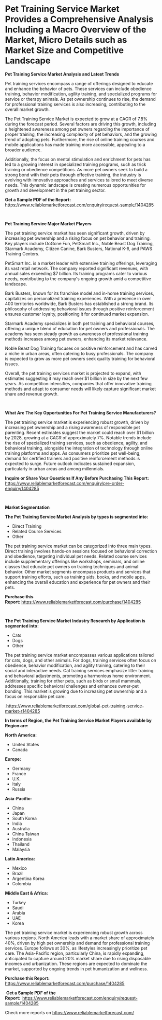 <p><h1>Pet Training Service Market Provides a Comprehensive Analysis Including a Macro Overview of the Market, Micro Details such as Market Size and Competitive Landscape</h1></p><p><strong>Pet Training Service Market Analysis and Latest Trends</strong></p>
<p><p>Pet training services encompass a range of offerings designed to educate and enhance the behavior of pets. These services can include obedience training, behavior modification, agility training, and specialized programs for service or therapy animals. As pet ownership continues to rise, the demand for professional training services is also increasing, contributing to the overall market growth.</p><p>The Pet Training Service Market is expected to grow at a CAGR of 7.8% during the forecast period. Several factors are driving this growth, including a heightened awareness among pet owners regarding the importance of proper training, the increasing complexity of pet behaviors, and the growing trend of adopting pets. Furthermore, the rise of online training courses and mobile applications has made training more accessible, appealing to a broader audience. </p><p>Additionally, the focus on mental stimulation and enrichment for pets has led to a growing interest in specialized training programs, such as trick training or obedience competitions. As more pet owners seek to build a strong bond with their pets through effective training, the industry is evolving with innovative approaches and services tailored to meet diverse needs. This dynamic landscape is creating numerous opportunities for growth and development in the pet training sector.</p></p>
<p><strong>Get a Sample PDF of the Report:&nbsp;</strong> <a href="https://www.reliablemarketforecast.com/enquiry/request-sample/1404285?utm_campaign=1140&utm_medium=2&utm_source=Github&utm_content=ia&utm_term=13012025&utm_id=pet-training-service">https://www.reliablemarketforecast.com/enquiry/request-sample/1404285</a></p>
<p>&nbsp;</p>
<p><strong>Pet Training Service Major Market Players</strong></p>
<p><p>The pet training service market has seen significant growth, driven by increasing pet ownership and a rising focus on pet behavior and training. Key players include DoGone Fun, PetSmart Inc., Noble Beast Dog Training, Starmark Academy, Citizen Canine, Bark Busters, National K-9, and PAWS Training Centers.</p><p>PetSmart Inc. is a market leader with extensive training offerings, leveraging its vast retail network. The company reported significant revenues, with annual sales exceeding $7 billion. Its training programs cater to various needs, contributing to the company's ongoing growth amid a competitive landscape.</p><p>Bark Busters, known for its franchise model and in-home training services, capitalizes on personalized training experiences. With a presence in over 400 territories worldwide, Bark Busters has established a strong brand. Its philosophy of addressing behavioral issues through positive reinforcement ensures customer loyalty, positioning it for continued market expansion.</p><p>Starmark Academy specializes in both pet training and behavioral courses, offering a unique blend of education for pet owners and professionals. The academy has seen steady growth as awareness of professional training methods increases among pet owners, enhancing its market relevance.</p><p>Noble Beast Dog Training focuses on positive reinforcement and has carved a niche in urban areas, often catering to busy professionals. The company is expected to grow as more pet owners seek quality training for behavioral issues.</p><p>Overall, the pet training services market is projected to expand, with estimates suggesting it may reach over $1 billion in size by the next few years. As competition intensifies, companies that offer innovative training methods and adapt to consumer needs will likely capture significant market share and revenue growth.</p></p>
<p>&nbsp;</p>
<p><strong>What Are The Key Opportunities For Pet Training Service Manufacturers?</strong></p>
<p><p>The pet training service market is experiencing robust growth, driven by increasing pet ownership and a rising awareness of responsible pet parenting. Recent estimates suggest the market could reach over $1 billion by 2028, growing at a CAGR of approximately 7%. Notable trends include the rise of specialized training services, such as obedience, agility, and behavioral training, alongside the integration of technology through online training platforms and apps. As consumers prioritize pet well-being, demand for certified trainers and positive reinforcement methods is expected to surge. Future outlook indicates sustained expansion, particularly in urban areas and among millennials.</p></p>
<p><strong>Inquire or Share Your Questions If Any Before Purchasing This Report:</strong> <a href="https://www.reliablemarketforecast.com/enquiry/pre-order-enquiry/1404285?utm_campaign=1140&utm_medium=2&utm_source=Github&utm_content=ia&utm_term=13012025&utm_id=pet-training-service">https://www.reliablemarketforecast.com/enquiry/pre-order-enquiry/1404285</a></p>
<p>&nbsp;</p>
<p><strong>Market Segmentation</strong></p>
<p><strong>The Pet Training Service Market Analysis by types is segmented into:</strong></p>
<p><ul><li>Direct Training</li><li>Related Course Services</li><li>Other</li></ul></p>
<p><p>The pet training service market can be categorized into three main types. Direct training involves hands-on sessions focused on behavioral correction and obedience, targeting individual pet needs. Related course services include supplementary offerings like workshops, seminars, and online classes that educate pet owners on training techniques and animal behavior. Other market segments encompass products and services that support training efforts, such as training aids, books, and mobile apps, enhancing the overall education and experience for pet owners and their pets.</p></p>
<p><strong>Purchase this Report:&nbsp;</strong><a href="https://www.reliablemarketforecast.com/purchase/1404285?utm_campaign=1140&utm_medium=2&utm_source=Github&utm_content=ia&utm_term=13012025&utm_id=pet-training-service">https://www.reliablemarketforecast.com/purchase/1404285</a></p>
<p>&nbsp;</p>
<p><strong>The Pet Training Service Market Industry Research by Application is segmented into:</strong></p>
<p><ul><li>Cats</li><li>Dogs</li><li>Other</li></ul></p>
<p><p>The pet training service market encompasses various applications tailored for cats, dogs, and other animals. For dogs, training services often focus on obedience, behavior modification, and agility training, catering to their social and interactive needs. Cat training services emphasize litter training and behavioral adjustments, promoting a harmonious home environment. Additionally, training for other pets, such as birds or small mammals, addresses specific behavioral challenges and enhances owner-pet bonding. This market is growing due to increasing pet ownership and a focus on responsible pet care.</p></p>
<p><a href="https://www.reliablemarketforecast.com/global-pet-training-service-market-r1404285?utm_campaign=1140&utm_medium=2&utm_source=Github&utm_content=ia&utm_term=13012025&utm_id=pet-training-service">&nbsp;https://www.reliablemarketforecast.com/global-pet-training-service-market-r1404285</a></p>
<p><strong>In terms of Region, the Pet Training Service Market Players available by Region are:</strong></p>
<p>
    <p> <strong> North America: </strong>
        <ul>
            <li>United States</li>
            <li>Canada</li>
        </ul>
        </p> 
    <p> <strong> Europe: </strong>
        <ul>
            <li>Germany</li>
            <li>France</li>
            <li>U.K.</li>
            <li>Italy</li>
            <li>Russia</li>
        </ul>
        </p> 
    <p> <strong> Asia-Pacific: </strong>
        <ul>
            <li>China</li>
            <li>Japan</li>
            <li>South Korea</li>
            <li>India</li>
            <li>Australia</li>
            <li>China Taiwan</li>
            <li>Indonesia</li>
            <li>Thailand</li>
            <li>Malaysia</li>
        </ul>
        </p> 
    <p> <strong> Latin America: </strong>
        <ul>
            <li>Mexico</li>
            <li>Brazil</li>
            <li>Argentina Korea</li>
            <li>Colombia</li>
        </ul>
        </p> 
    <p> <strong> Middle East & Africa: </strong>
        <ul>
            <li>Turkey</li>
            <li>Saudi</li>
            <li>Arabia</li>
            <li>UAE</li>
            <li>Korea</li>
        </ul>
    </p>
    </p>
<p><p>The pet training service market is experiencing robust growth across various regions. North America leads with a market share of approximately 40%, driven by high pet ownership and demand for professional training services. Europe follows at 30%, as lifestyles increasingly prioritize pet care. The Asia-Pacific region, particularly China, is rapidly expanding, anticipated to capture around 20% market share due to rising disposable incomes and urbanization. These regions are expected to dominate the market, supported by ongoing trends in pet humanization and wellness.</p></p>
<p><strong>Purchase this Report: </strong><a href="https://www.reliablemarketforecast.com/purchase/1404285?utm_campaign=1140&utm_medium=2&utm_source=Github&utm_content=ia&utm_term=13012025&utm_id=pet-training-service">https://www.reliablemarketforecast.com/purchase/1404285</a></p>
<p>&nbsp;<strong>Get a Sample PDF of the Report:&nbsp;&nbsp;</strong><a href="https://www.reliablemarketforecast.com/enquiry/request-sample/1404285?utm_campaign=1140&utm_medium=2&utm_source=Github&utm_content=ia&utm_term=13012025&utm_id=pet-training-service">https://www.reliablemarketforecast.com/enquiry/request-sample/1404285</a></p>
<p><strong></strong></p>
<p>Check more reports on <a href="https://www.reliablemarketforecast.com/?utm_campaign=1140&utm_medium=2&utm_source=Github&utm_content=ia&utm_term=13012025&utm_id=pet-training-service">https://www.reliablemarketforecast.com/</a></p>